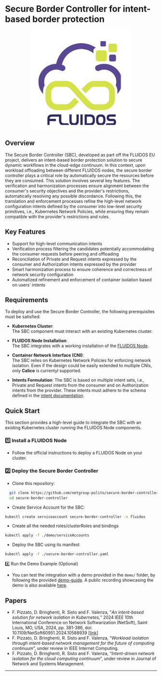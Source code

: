 # Secure Border Controller for intent-based border protection
<p align="center">
  <img src="./docs/images/Fluidos_logo.png" alt="Architecture Diagram"/>
</p>

## Overview
The Secure Border Controller (SBC), developed as part off the FLUIDOS EU project, delivers an intent-based border protection solution to secure dynamic workflows in the cloud-edge continuum. In this context, upon workload offloading between different FLUIDOS nodes, the secure border controller plays a critical role by automatically secure the resources before they are consumed. This solution involves several key features. The verification and harmonization processes ensure alignment between the consumer's security objectives and the provider's restrictions, automatically resolving any possible discordance. Following this, the  translation and enforcement processes refine the high-level network configuration intents defined by the consumer into low-level security primitives, i.e., Kubernetes Network Policies, while ensuring they remain compatible with the provider's restrictions and rules.
  
## Key Features
- Support for high-level communication intents
- Verification process filtering the candidates potentially accommodating the consumer requests before peering and offloading
- Reconciliation of Private and Request intents expressed by the consumer and Authorization intents expressed by the provider 
- Smart harmonization process to ensure coherence and correctness of network security configuration
- Automatized refinement and enforcement of container isolation based on users' intents

## Requirements
To deploy and use the Secure Border Controller, the following prerequisites must be satisfied:

- **Kubernetes Cluster**:  
  The SBC component must interact with an existing Kubernetes cluster.

- **FLUIDOS Node Installation**:  
  The SBC integrates with a working installation of the [FLUIDOS Node](https://fluidos-project.github.io/node/).

- **Container Network Interface (CNI)**:  
  The SBC relies on Kubernetes Network Policies for enforcing network isolation. Even if the design could be easily extended to multiple CNIs, only **Calico** is currentyl supported.

- **Intents Formulation**:
  The SBC is based on multiple intent sets, i.e., Private and Request intents from the consumer and on Authorization intents from the provider. These intents must adhere to the schema defined in the [intent documentation](./docs/intent-mspl.md).
  
## Quick Start
This section provides a high-level guide to integrate the SBC with an existing Kubernetes cluster running the FLUIDOS Node components.

### 1️⃣ Install a FLUIDOS Node
- Follow the official instructions to deploy a FLUIDOS Node on your cluster.

### 2️⃣ Deploy the Secure Border Controller
- Clone this repository:
```bash
  git clone https://github.com/netgroup-polito/secure-border-controller.git
  cd secure-border-controller
```
- Create Service Account for the SBC:
```bash
kubectl create serviceaccount secure-border-controller -n fluidos
```
- Create all the needed roles/clusterRoles and bindings
```bash
kubectl apply -f ./demo/serviceAccounts
```
- Deploy the SBC using its manifest
```bash
kubectl apply -f ./secure-border-controller.yaml
```
4️⃣ Run the Demo Example (Optional)
- You can test the integration with a demo provided in the `demo/` folder, by following the provided [demo-guide](./docs/demo-guide.md). A public recording showcasing the demo is also available [here](https://www.youtube.com/watch?v=7NBoORvkJ5U&t=34s).

## Papers
- F. Pizzato, D. Bringhenti, R. Sisto and F. Valenza, "*An intent-based solution for network isolation in Kubernetes,*" 2024 IEEE 10th International Conference on Network Softwarization (NetSoft), Saint Louis, MO, USA, 2024, pp. 381-386, doi: 10.1109/NetSoft60951.2024.10588939 [[link](https://ieeexplore.ieee.org/abstract/document/10588939)]
- F. Pizzato, D. Bringhenti, R. Sisto and F. Valenza, “*Workload isolation through intent-based network management for the future of computing continuum*”, under review in IEEE Internet Computing.
- F. Pizzato, D. Bringhenti, R. Sisto and F. Valenza, “*Intent-driven network isolation for the cloud computing continuum*”, under review in Journal of Network and Systems Management.

---
